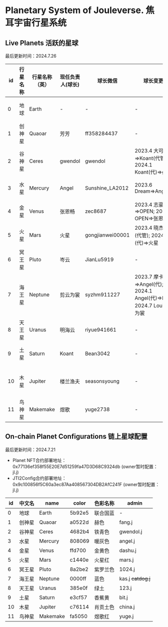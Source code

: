 # Planetary System of Jouleverse. 焦耳宇宙行星系统

## Live Planets 活跃的星球

最后更新时间：2024.7.26

**id** | **行星名称** | **行星名称（英）** | **现任负责人(球长)** | **球长微信** | **球长变更历史** | **详细介绍（链接）** | **创星时间** | **创始人** | **创立背书人** | **备注**
-|-|-|-|-|-|-|-|-|-|-
0 | 地球 | Earth | - | - | - | - | 2022.10.1 | - | - | 母星球
1 | 创神星 | Quaoar | 芳芳 | ff358284437 | - | - | 2022.10.1 | 芳芳 | - | 原1组
2 | 谷神星 | Ceres | gwendol | gwendol | 2023.4 大可=>Koant(代管); 2024.1 Koant(代)=>gwendol | - | 2022.10.1 | 大可 | - | 原2组 
3 | 水星 | Mercury | Angel | Sunshine_LA2012 | 2023.6 Dream=>Angel | - | 2022.10.1 | Dream | - | 原3组 
4 | 金星 | Venus | 张恩畅 | zec8687 | 2023.4 志豪=>OPEN; 2023.6 OPEN=>张恩畅 | - | 2022.10.1 | 志豪 | - | 原4组
5 | 火星 | Mars | 火星 | gongjianwei00001 | 2023.4 晓杰=>岑云(代管); 2024.3 岑云(代)=>火星 | - | 2022.10.1 | 晓杰 | - | 原5组
6 | 冥王星 | Pluto | 岑云 | JianLu5919 | - | - | 2022.10.1 | 岑云 | - | 原6组 
7 | 海王星 | Neptune | 剪云为裳 | syzhm911227 | 2023.7 摩卡与茶=>Angel(代); 2024.1 Angel(代)=>Louis; 2024.7 Louis=>剪云为裳 | - | 2022.10.1 | 摩卡与茶 | - | 原7组 
8 | 天王星 | Uranus | 明海云 | riyue941661 | - | [天王星健身星球](Uranus.md) | 2022.10.1 | 明海云 | - | 原8组
9 | 土星 | Saturn | Koant | Bean3042 | - | [Saturn读书俱乐部](Saturn.md) | 2022.10.1 | Koant | - | 原9组
10 | 木星 | Jupiter | 楼兰渔夫 | seasonsyoung | - | [木星生态项目开发基地](Jupiter.md) | 2022.10.1 | 楼兰渔夫 | - | 原10组 
11 | 鸟神星 | Makemake | 煜歌 | yuge2738 | - | [鸟神星交易学社](Makemake.md) | 2024.6.25 | 煜歌 | 楼兰渔夫, Koant | - 

## On-chain Planet Configurations 链上星球配置

最后更新时间：2024.7.21

- Planet NFT合约部署地址：0x77136ef358f55E20E7d51259fa47D3D68C9324db (owner暂时配置：jl.j)
- JTI2Config合约部署地址：0x9c100856f5C60a3ec87Aa408567304DB2AfC241F (owner暂时配置：jl.j)

 **id** | **中文名** | **name** | **color** | **色彩名称** | **admin**
-|-|-|-|-|-
 0 | 地球 | Earth | 5b92e5 | 联合国蓝 | -
 1 | 创神星 | Quaoar | a0522d | 赫色 | fang.j
 2 | 谷神星 | Ceres | 4682b4 | 铁青色 | gwendol.j 
 3 | 水星 | Mercury | 808069 | 暖灰色 | angel.j 
 4 | 金星 | Venus | ffd700 | 金黄色 | dashu.j
 5 | 火星 | Mars | c1440e | 火星红 | mars.j 
 6 | 冥王星 | Pluto | 8a2be2 | 紫罗兰色 | 1024.j
 7 | 海王星 | Neptune | 0000ff | 蓝色 | kas.j <del>catdog.j</del>
 8 | 天王星 | Uranus | 385e0f | 绿土 | 123.j
 9 | 土星 | Saturn | e3cf57 | 香蕉黄 | bit.j 
 10 | 木星 | Jupiter | c76114 | 肖贡土色 | china.j 
 11 | 鸟神星 | Makemake | fa5050 | 煜歌红 | yuge.j
